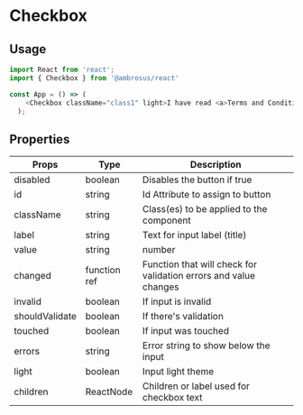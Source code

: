 # Checkbox

## Usage

```javascript
import React from 'react';
import { Checkbox } from '@ambrosus/react'

const App = () => (
    <Checkbox className="class1" light>I have read <a>Terms and Conditions</a></Checkbox>
  );
```

## Properties


| Props        | Type           | Description                                    |
| ------------ | -------------- | ---------------------------------------------- |
| disabled     | boolean        | Disables the button if true                        |
| id           | string         | Id Attribute to assign to button               |
| className    | string         | Class(es) to be applied to the component       |
| label      | string        | Text for input label (title)                 |
| value         | string | number         | Input value                |
| changed        | function ref         | Function that will check for validation errors and value changes                |
| invalid         | boolean         | If input is invalid                 |
| shouldValidate      | boolean        | If there's validation                            |
| touched    | boolean        | If input was touched                            |
| errors        | string        | Error string to show below the input                            |
| light        | boolean        | Input light theme          |
| children      | ReactNode        | Children or label used for checkbox text          |